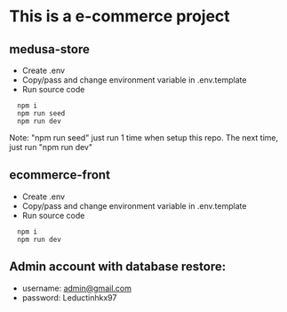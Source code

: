 # This is a e-commerce project

## medusa-store

- Create .env
- Copy/pass and change environment variable in .env.template
- Run source code

```(bash)
  npm i
  npm run seed
  npm run dev
```

Note: "npm run seed" just run 1 time when setup this repo. The next time, just run "npm run dev"

## ecommerce-front

- Create .env
- Copy/pass and change environment variable in .env.template
- Run source code

```(bash)
  npm i
  npm run dev
```

## Admin account with database restore:

- username: admin@gmail.com
- password: Leductinhkx97